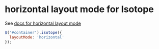 # horizontal layout mode for Isotope

See [docs for horizontal layout mode](http://isotope.metafizzy.co/beta/layout-modes/horizontal.html)

``` js
$('#container').isotope({
  layoutMode: 'horizontal'
});
```
